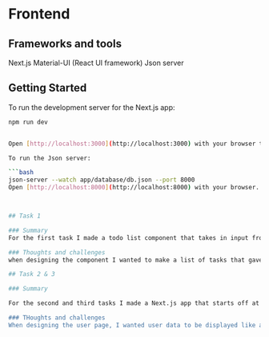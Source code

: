 # Frontend

## Frameworks and tools
Next.js
Material-UI (React UI framework)
Json server

## Getting Started

To run the development server for the Next.js app:

```bash
npm run dev


Open [http://localhost:3000](http://localhost:3000) with your browser to see the result.

To run the Json server:

```bash
json-server --watch app/database/db.json --port 8000
Open [http://localhost:8000](http://localhost:8000) with your browser.



## Task 1

### Summary
For the first task I made a todo list component that takes in input from a textfield, using a button, and adds a clickable checkbox with the task right after it.

### Thoughts and challenges
when designing the component I wanted to make a list of tasks that gave a feature to show that the task was done so I went with a checkbox that can be clicked to do just that. I had a little trouble with keeping the list in the middle and aligned in a column so I u

## Task 2 & 3

### Summary

For the second and third tasks I made a Next.js app that starts off at a homepage with buttons that navigates to an about page, users page, and a page that uses the todo list component to provide a todo list tool on the app. In the users page, there's a button that when pressed, fetches all user data from the JSON server and displays it using components from Material-UI. It first fetches a server side file named route.js which makes a GET request to the server and returns the response to the frontend.

### THoughts and challenges
When designing the user page, I wanted user data to be displayed like a spreadsheet to show all their information, which possed challenging when trying to align because I had issues like data not displaying in columns per user. I ended up solving this and found a component that would give it a top to down look and centered it to make it look more organized under the User List title.



